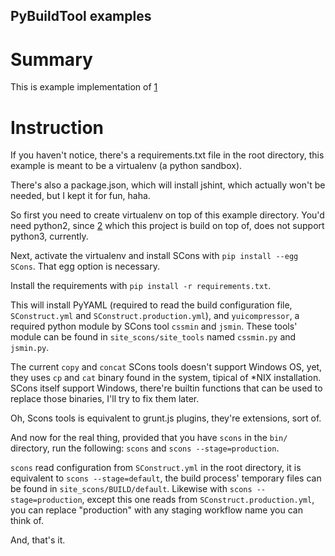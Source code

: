 PyBuildTool examples
--------------------

Summary
=======

This is example implementation of [1](PyBuildTool)


Instruction
===========

If you haven't notice, there's a requirements.txt file in the root
directory, this example is meant to be a virtualenv (a python sandbox).

There's also a package.json, which will install jshint, which actually
won't be needed, but I kept it for fun, haha.

So first you need to create virtualenv on top of this example directory.
You'd need python2, since [2](SCons) which this project is build on top
of, does not support python3, currently.

Next, activate the virtualenv and install SCons with
`pip install --egg SCons`. That egg option is necessary.

Install the requirements with `pip install -r requirements.txt`.

This will install PyYAML (required to read the build configuration file,
`SConstruct.yml` and `SConstruct.production.yml`), and `yuicompressor`,
a required python module by SCons tool `cssmin` and `jsmin`. These
tools' module can be found in `site_scons/site_tools` named `cssmin.py`
and `jsmin.py`.

The current `copy` and `concat` SCons tools doesn't support Windows OS,
yet, they uses `cp` and `cat` binary found in the system, tipical of \*NIX
installation.
SCons itself support Windows, there're builtin functions that can be used
to replace those binaries, I'll try to fix them later.

Oh, Scons tools is equivalent to grunt.js plugins, they're extensions,
sort of.

And now for the real thing, provided that you have `scons` in the `bin/`
directory, run the following: `scons` and `scons --stage=production`.

`scons` read configuration from `SConstruct.yml` in the root directory,
it is equivalent to `scons --stage=default`, the build process' temporary
files can be found in `site_scons/BUILD/default`.
Likewise with `scons --stage=production`, except this one reads from
`SConstruct.production.yml`, you can replace "production" with any staging
workflow name you can think of.

And, that's it.



[1]: http://github.com/dozymoe/PyBuildTool
[2]: http://www.scons.org
